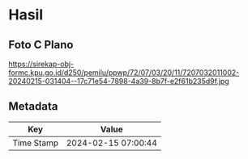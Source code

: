 # Hasil

## Foto C Plano

https://sirekap-obj-formc.kpu.go.id/d250/pemilu/ppwp/72/07/03/20/11/7207032011002-20240215-031404--17c71e54-7898-4a39-8b7f-e2f61b235d9f.jpg


## Metadata

| Key        | Value               |
| ---------- | ------------------- |
| Time Stamp | 2024-02-15 07:00:44 |



